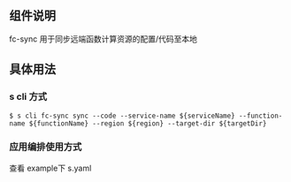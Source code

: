 ## 组件说明

fc-sync 用于同步远端函数计算资源的配置/代码至本地

## 具体用法

### s cli 方式

```
$ s cli fc-sync sync --code --service-name ${serviceName} --function-name ${functionName} --region ${region} --target-dir ${targetDir}
```

### 应用编排使用方式

查看 example下 s.yaml


